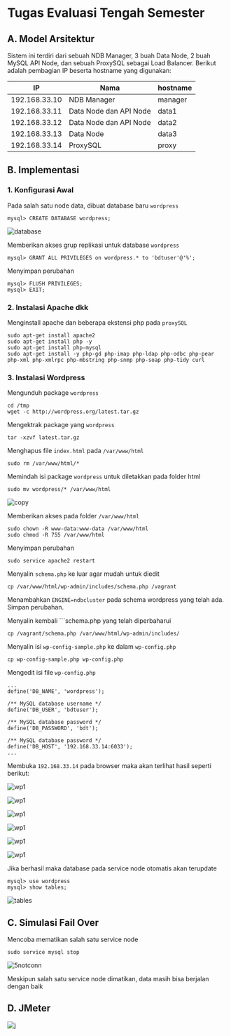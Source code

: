 # Tugas Evaluasi Tengah Semester

## A.	Model Arsitektur
Sistem ini terdiri dari sebuah NDB Manager, 3 buah Data Node, 2 buah MySQL API Node, dan sebuah ProxySQL sebagai Load Balancer.
Berikut adalah pembagian IP beserta hostname yang digunakan:

| IP            | Nama                      | hostname  |
|---------------|---------------------------|-----------|
| 192.168.33.10	|	NDB Manager             	| manager   |
| 192.168.33.11	|	Data Node dan API Node		| data1     |
| 192.168.33.12	|	Data Node dan API Node		| data2     |
| 192.168.33.13	|	Data Node				          | data3     |
| 192.168.33.14	|	ProxySQL				          | proxy     |

## B.	Implementasi
### 1.	Konfigurasi Awal
Pada salah satu node data, dibuat database baru ```wordpress```
```
mysql> CREATE DATABASE wordpress;
```
![database](screenshot/database.png)

Memberikan akses grup replikasi untuk database ```wordpress```
```
mysql> GRANT ALL PRIVILEGES on wordpress.* to 'bdtuser'@'%';
```
Menyimpan perubahan
```
mysql> FLUSH PRIVILEGES;
mysql> EXIT;
```

### 2.	Instalasi Apache dkk
Menginstall apache dan beberapa ekstensi php pada ```proxySQL```
```
sudo apt-get install apache2
sudo apt-get install php -y
sudo apt-get install php-mysql
sudo apt-get install -y php-gd php-imap php-ldap php-odbc php-pear php-xml php-xmlrpc php-mbstring php-snmp php-soap php-tidy curl
```
### 3.	Instalasi Wordpress
Mengunduh package ```wordpress```
```
cd /tmp
wget -c http://wordpress.org/latest.tar.gz
```
Mengektrak package yang ```wordpress```
```
tar -xzvf latest.tar.gz
```
Menghapus file ```index.html``` pada ```/var/www/html```
```
sudo rm /var/www/html/*
```
Memindah isi package ```wordpress``` untuk diletakkan pada folder html
```
sudo mv wordpress/* /var/www/html
```
![copy](screenshot/copy.png)

Memberikan akses pada folder ```/var/www/html```
```
sudo chown -R www-data:www-data /var/www/html
sudo chmod -R 755 /var/www/html
```
Menyimpan perubahan
```
sudo service apache2 restart
```


Menyalin ```schema.php``` ke luar agar mudah untuk diedit
```
cp /var/www/html/wp-admin/includes/schema.php /vagrant
```
Menambahkan ```ENGINE=ndbcluster``` pada schema wordpress yang telah ada. Simpan perubahan.

Menyalin kembali ```schema.php yang telah diperbaharui
```
cp /vagrant/schema.php /var/www/html/wp-admin/includes/
```


Menyalin isi ```wp-config-sample.php``` ke dalam ```wp-config.php```
```
cp wp-config-sample.php wp-config.php
```
Mengedit isi file ```wp-config.php```
```
...
define('DB_NAME', 'wordpress');

/** MySQL database username */
define('DB_USER', 'bdtuser');

/** MySQL database password */
define('DB_PASSWORD', 'bdt');

/** MySQL database password */
define('DB_HOST', '192.168.33.14:6033');
...
```


Membuka ```192.168.33.14``` pada browser maka akan terlihat hasil seperti berikut:

![wp1](screenshot/wp1.png)

![wp1](screenshot/wp2.png)

![wp1](screenshot/wp3.png)

![wp1](screenshot/wp4.png)

![wp1](screenshot/wp5.png)

![wp1](screenshot/wp6.png)

Jika berhasil maka database pada service node otomatis akan terupdate
```
mysql> use wordpress
mysql> show tables;
```
![tables](screenshot/table.png)

## C. Simulasi Fail Over
Mencoba mematikan salah satu service node
```
sudo service mysql stop
```
![5notconn](screenshot/5notconn.png)

Meskipun salah satu service node dimatikan, data masih bisa berjalan dengan baik

## D. JMeter
![j](screenshot/j.png)
